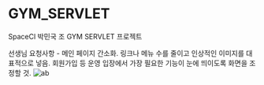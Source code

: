 # GYM_SERVLET
SpaceCl 박민국 조 GYM SERVLET 프로젝트

선생님 요청사항 - 메인 페이지 간소화. 링크나 메뉴 수를 줄이고 인상적인 이미지를 대표적으로 넣음. 회원가입 등 운영 입장에서 가장 필요한 기능이 눈에 띄이도록 화면을 조정할 것.
![ab](https://github.com/user-attachments/assets/08a7715d-7db1-4a0b-aa53-c20cb1a80c30)

